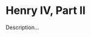 <!-- ======================================================================
--- Search engine
title:          Henry IV, Part II
keywords:       Henry IV, part, history
description:    Henry IV, Part II by William Shakespeare.
--- Menu system
order:          20
text:           Henry IV, Part II
hidden:         false
umbel:          false
--- Page properties
id:             
document:       
layout:         layout-2-left
$-left:         play-list
searchable:     true
======================================================================= -->

# Henry IV, Part II

Description...
